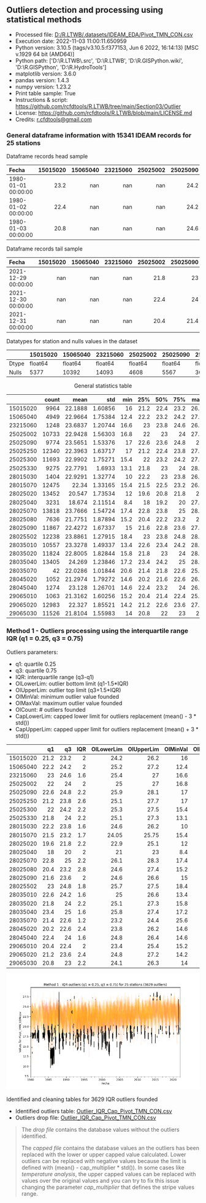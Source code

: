 ## Outliers detection and processing using statistical methods

* Processed file: [D:/R.LTWB/.datasets/IDEAM_EDA/Pivot_TMN_CON.csv](../IDEAM_EDA/Pivot_TMN_CON.csv)
* Execution date: 2022-11-03 11:00:11.650959
* Python version: 3.10.5 (tags/v3.10.5:f377153, Jun  6 2022, 16:14:13) [MSC v.1929 64 bit (AMD64)]
* Python path: ['D:\\R.LTWB\\.src', 'D:\\R.LTWB', 'D:\\R.GISPython.wiki', 'D:\\R.GISPython', 'D:\\R.HydroTools']
* matplotlib version: 3.6.0
* pandas version: 1.4.3
* numpy version: 1.23.2
* Print table sample: True
* Instructions & script: https://github.com/rcfdtools/R.LTWB/tree/main/Section03/Outlier
* License: https://github.com/rcfdtools/R.LTWB/blob/main/LICENSE.md
* Credits: r.cfdtools@gmail.com


### General dataframe information with 15341 IDEAM records for 25 stations

Dataframe records head sample

| Fecha               |   15015020 |   15065040 |   23215060 |   25025002 |   25025090 |   25025250 |   25025300 |   25025330 |   28015030 |   28015070 |   28025020 |   28025040 |   28025070 |   28025080 |   28025090 |   28025502 |   28035010 |   28035020 |   28035040 |   28035070 |   28045020 |   28045040 |   29065010 |   29065020 |   29065030 |
|:--------------------|-----------:|-----------:|-----------:|-----------:|-----------:|-----------:|-----------:|-----------:|-----------:|-----------:|-----------:|-----------:|-----------:|-----------:|-----------:|-----------:|-----------:|-----------:|-----------:|-----------:|-----------:|-----------:|-----------:|-----------:|-----------:|
| 1980-01-01 00:00:00 |       23.2 |        nan |        nan |        nan |       24.2 |        nan |        nan |        nan |      nan   |       23   |        nan |       20.2 |       22.8 |       21.8 |        nan |        nan |      nan   |       19.4 |        nan |        nan |        nan |        nan |       21.4 |        nan |       21.4 |
| 1980-01-02 00:00:00 |       22.4 |        nan |        nan |        nan |       24.2 |        nan |        nan |        nan |       23.3 |       23.5 |        nan |       21   |       23.4 |       21.6 |        nan |         24 |      nan   |       19.6 |        nan |        nan |        nan |        nan |      nan   |        nan |       21.8 |
| 1980-01-03 00:00:00 |       20.8 |        nan |        nan |        nan |       24.6 |        nan |        nan |        nan |       24   |      nan   |        nan |       19.8 |       23.4 |       21.4 |        nan |        nan |       22.4 |       19   |        nan |        nan |        nan |        nan |      nan   |        nan |      nan   |

Dataframe records tail sample

| Fecha               |   15015020 |   15065040 |   23215060 |   25025002 |   25025090 |   25025250 |   25025300 |   25025330 |   28015030 |   28015070 |   28025020 |   28025040 |   28025070 |   28025080 |   28025090 |   28025502 |   28035010 |   28035020 |   28035040 |   28035070 |   28045020 |   28045040 |   29065010 |   29065020 |   29065030 |
|:--------------------|-----------:|-----------:|-----------:|-----------:|-----------:|-----------:|-----------:|-----------:|-----------:|-----------:|-----------:|-----------:|-----------:|-----------:|-----------:|-----------:|-----------:|-----------:|-----------:|-----------:|-----------:|-----------:|-----------:|-----------:|-----------:|
| 2021-12-29 00:00:00 |        nan |        nan |        nan |       21.8 |       23   |       24.8 |       23.2 |         23 |        nan |       21.8 |       18.8 |        nan |       23   |        nan |       21.2 |        nan |       22.6 |       22.8 |       25.4 |        nan |        nan |        nan |        nan |       25   |        nan |
| 2021-12-30 00:00:00 |        nan |        nan |        nan |       22.4 |       24   |       24.4 |       22.6 |         24 |        nan |       21   |       18.2 |        nan |       22.8 |        nan |       20   |        nan |       20.8 |       22.4 |       24.4 |        nan |        nan |        nan |        nan |       24.8 |        nan |
| 2021-12-31 00:00:00 |        nan |        nan |        nan |       20.4 |       21.4 |       24.2 |       22   |        nan |        nan |       20.2 |       20.2 |        nan |       22   |        nan |       21.2 |        nan |       20.8 |       22   |       24   |        nan |        nan |        nan |        nan |       25.4 |        nan |

Datatypes for station and nulls values in the dataset

<div align="center">

|       | 15015020   | 15065040   | 23215060   | 25025002   | 25025090   | 25025250   | 25025300   | 25025330   | 28015030   | 28015070   | 28025020   | 28025040   | 28025070   | 28025080   | 28025090   | 28025502   | 28035010   | 28035020   | 28035040   | 28035070   | 28045020   | 28045040   | 29065010   | 29065020   | 29065030   |
|:------|:-----------|:-----------|:-----------|:-----------|:-----------|:-----------|:-----------|:-----------|:-----------|:-----------|:-----------|:-----------|:-----------|:-----------|:-----------|:-----------|:-----------|:-----------|:-----------|:-----------|:-----------|:-----------|:-----------|:-----------|:-----------|
| Dtype | float64    | float64    | float64    | float64    | float64    | float64    | float64    | float64    | float64    | float64    | float64    | float64    | float64    | float64    | float64    | float64    | float64    | float64    | float64    | float64    | float64    | float64    | float64    | float64    | float64    |
| Nulls | 5377       | 10392      | 14093      | 4608       | 5567       | 3001       | 3648       | 6066       | 13937      | 2866       | 1889       | 12110      | 1523       | 7705       | 3474       | 3103       | 4784       | 3517       | 1936       | 15299      | 14289      | 14067      | 14278      | 2358       | 3815       |

</div>


<div align="center">

General statistics table

</div>


<div align="center">

|          |   count |    mean |     std |   min |   25% |   50% |   75% |   max |
|---------:|--------:|--------:|--------:|------:|------:|------:|------:|------:|
| 15015020 |    9964 | 22.1888 | 1.60856 |  16   |  21.2 |  22.4 |  23.2 |  26.8 |
| 15065040 |    4949 | 22.9664 | 1.75384 |  12.4 |  22.2 |  23.2 |  24.2 |  27.8 |
| 23215060 |    1248 | 23.6837 | 1.20744 |  16.6 |  23   |  23.8 |  24.6 |  26.8 |
| 25025002 |   10733 | 22.9428 | 1.56303 |  16.8 |  22   |  23   |  24   |  27.2 |
| 25025090 |    9774 | 23.5651 | 1.53376 |  17   |  22.6 |  23.6 |  24.8 |  28   |
| 25025250 |   12340 | 22.3963 | 1.63717 |  17   |  21.2 |  22.4 |  23.8 |  27.1 |
| 25025300 |   11693 | 22.9902 | 1.75271 |  15.4 |  22   |  23.2 |  24.2 |  27.8 |
| 25025330 |    9275 | 22.7791 | 1.6933  |  13.1 |  21.8 |  23   |  24   |  28.6 |
| 28015030 |    1404 | 22.9291 | 1.32774 |  10   |  22.2 |  23   |  23.8 |  26.8 |
| 28015070 |   12475 | 22.34   | 1.33165 |  15.4 |  21.5 |  22.5 |  23.2 |  26.2 |
| 28025020 |   13452 | 20.547  | 1.73534 |  12   |  19.6 |  20.8 |  21.8 |  26   |
| 28025040 |    3231 | 18.674  | 2.11514 |   8.4 |  18   |  19.2 |  20   |  27.4 |
| 28025070 |   13818 | 23.7666 | 1.54724 |  17.4 |  22.8 |  23.8 |  25   |  28.6 |
| 28025080 |    7636 | 21.7751 | 1.87894 |  15.2 |  20.4 |  22.2 |  23.2 |  27   |
| 28025090 |   11867 | 22.4272 | 1.67337 |  15   |  21.6 |  22.8 |  23.6 |  27.4 |
| 28025502 |   12238 | 23.8861 | 1.27915 |  18.4 |  23   |  23.8 |  24.8 |  28.6 |
| 28035010 |   10557 | 23.3278 | 1.49337 |  13.4 |  22.6 |  23.4 |  24.2 |  28.8 |
| 28035020 |   11824 | 22.8005 | 1.82844 |  15.8 |  21.8 |  23   |  24   |  28.6 |
| 28035040 |   13405 | 24.269  | 1.23846 |  17.2 |  23.4 |  24.2 |  25   |  28.6 |
| 28035070 |      42 | 22.0286 | 1.01844 |  20.6 |  21.4 |  21.8 |  22.6 |  25.6 |
| 28045020 |    1052 | 21.2974 | 1.79272 |  14.6 |  20.2 |  21.6 |  22.6 |  26.4 |
| 28045040 |    1274 | 23.128  | 1.26701 |  14.6 |  22.4 |  23.2 |  24   |  26.6 |
| 29065010 |    1063 | 21.3162 | 1.60256 |  15.2 |  20.4 |  21.4 |  22.4 |  25.2 |
| 29065020 |   12983 | 22.327  | 1.85521 |  14.2 |  21.2 |  22.6 |  23.6 |  27.4 |
| 29065030 |   11526 | 21.8104 | 1.55983 |  14   |  20.8 |  22   |  23   |  27   |

</div>

### Method 1 - Outliers processing using the interquartile range IQR (q1 = 0.25, q3 = 0.75)

Outliers parameters:
* q1: quartile 0.25
* q3: quartile 0.75
* IQR: interquartile range (q3-q1)
* OlLowerLim: outlier bottom limit (q1-1.5*IQR)
* OlUpperLim: outlier top limit (q3+1.5*IQR)
* OlMinVal: minimum outlier value founded
* OlMaxVal: maximum outlier value founded
* OlCount: # outliers founded
* CapLowerLim: capped lower limit for outliers replacement (mean() - 3 * std())
* CapUpperLim: capped upper limit for outliers replacement (mean() + 3 * std())


<div align="center">

|          |   q1 |   q3 |   IQR |   OlLowerLim |   OlUpperLim |   OlMinVal |   OlMaxVal |   OlCount |   CapLowerLim |   CapUpperLim |
|---------:|-----:|-----:|------:|-------------:|-------------:|-----------:|-----------:|----------:|--------------:|--------------:|
| 15015020 | 21.2 | 23.2 |   2   |        24.2  |        26.2  |       16   |       26.8 |       123 |       17.3631 |       27.0145 |
| 15065040 | 22.2 | 24.2 |   2   |        25.2  |        27.2  |       12.4 |       27.8 |       221 |       17.7049 |       28.2279 |
| 23215060 | 23   | 24.6 |   1.6 |        25.4  |        27    |       16.6 |       20.4 |        18 |       20.0613 |       27.306  |
| 25025002 | 22   | 24   |   2   |        25    |        27    |       16.8 |       27.2 |       141 |       18.2537 |       27.6319 |
| 25025090 | 22.6 | 24.8 |   2.2 |        25.9  |        28.1  |       17   |       19.2 |       101 |       18.9639 |       28.1664 |
| 25025250 | 21.2 | 23.8 |   2.6 |        25.1  |        27.7  |       17   |       17.2 |         5 |       17.4848 |       27.3078 |
| 25025300 | 22   | 24.2 |   2.2 |        25.3  |        27.5  |       15.4 |       27.8 |       239 |       17.7321 |       28.2483 |
| 25025330 | 21.8 | 24   |   2.2 |        25.1  |        27.3  |       13.1 |       28.6 |       187 |       17.6992 |       27.859  |
| 28015030 | 22.2 | 23.8 |   1.6 |        24.6  |        26.2  |       10   |       26.8 |        27 |       18.9458 |       26.9123 |
| 28015070 | 21.5 | 23.2 |   1.7 |        24.05 |        25.75 |       15.4 |       26.2 |       136 |       18.345  |       26.3349 |
| 28025020 | 19.6 | 21.8 |   2.2 |        22.9  |        25.1  |       12   |       26   |       262 |       15.341  |       25.753  |
| 28025040 | 18   | 20   |   2   |        21    |        23    |        8.4 |       27.4 |       221 |       12.3286 |       25.0194 |
| 28025070 | 22.8 | 25   |   2.2 |        26.1  |        28.3  |       17.4 |       28.6 |       125 |       19.1249 |       28.4084 |
| 28025080 | 20.4 | 23.2 |   2.8 |        24.6  |        27.4  |       15.2 |       16   |        34 |       16.1383 |       27.4119 |
| 28025090 | 21.6 | 23.6 |   2   |        24.6  |        26.6  |       15   |       27.4 |       385 |       17.4071 |       27.4473 |
| 28025502 | 23   | 24.8 |   1.8 |        25.7  |        27.5  |       18.4 |       28.6 |        56 |       20.0487 |       27.7235 |
| 28035010 | 22.6 | 24.2 |   1.6 |        25    |        26.6  |       13.4 |       28.8 |       510 |       18.8477 |       27.8079 |
| 28035020 | 21.8 | 24   |   2.2 |        25.1  |        27.3  |       15.8 |       28.6 |       358 |       17.3152 |       28.2858 |
| 28035040 | 23.4 | 25   |   1.6 |        25.8  |        27.4  |       17.2 |       28.6 |       158 |       20.5536 |       27.9844 |
| 28035070 | 21.4 | 22.6 |   1.2 |        23.2  |        24.4  |       25.6 |       25.6 |         1 |       18.9733 |       25.0839 |
| 28045020 | 20.2 | 22.6 |   2.4 |        23.8  |        26.2  |       14.6 |       26.4 |        14 |       15.9193 |       26.6756 |
| 28045040 | 22.4 | 24   |   1.6 |        24.8  |        26.4  |       14.6 |       26.6 |        14 |       19.327  |       26.929  |
| 29065010 | 20.4 | 22.4 |   2   |        23.4  |        25.4  |       15.2 |       17.2 |        17 |       16.5085 |       26.1239 |
| 29065020 | 21.2 | 23.6 |   2.4 |        24.8  |        27.2  |       14.2 |       27.4 |       214 |       16.7614 |       27.8927 |
| 29065030 | 20.8 | 23   |   2.2 |        24.1  |        26.3  |       14   |       27   |        62 |       17.1309 |       26.4899 |

</div>


![R.LTWB](Outlier_IQR_Pivot_TMN_CON.csv.png)

Identified and cleaning tables for 3629 IQR outliers founded
* Identified outliers table: [Outlier_IQR_Cap_Pivot_TMN_CON.csv](../../.datasets/IDEAM_Outlier/Outlier_IQR_Cap_Pivot_TMN_CON.csv)
* Outliers drop file: [Outlier_IQR_Cap_Pivot_TMN_CON.csv](../../.datasets/IDEAM_Outlier/Outlier_IQR_Cap_Pivot_TMN_CON.csv)

> The _drop file_ contains the database values without the outliers identified.
>
> The _capped file_ contains the database values an the outliers has been replaced with the lower or upper capped value calculated. Lower outliers can be replaced with negative values because the limit is defined with (mean() - cap_multiplier * std()). In some cases like _temperature analysis_, the upper capped values can be replaced with values over the original values and you can try to fix this issue changing the parameter _cap_multiplier_ that defines the stripe values range.

